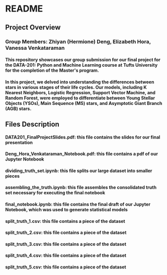 # README
## Project Overview
### Group Members: Zhiyan (Hermione) Deng, Elizabeth Hora, Vanessa Venkataraman
#### This repository showcases our group submission for our final project for the DATA-201: Python and Machine Learning course at Tufts University for the completion of the Master's program. 
#### In this project, we delved into understanding the differences between stars in various stages of their life cycles. Our models, including K Nearest Neighbors, Logistic Regression, Support Vector Machine, and Random Forest, were employed to differentiate between Young Stellar Objects (YSOs), Main Sequence (MS) stars, and Asymptotic Giant Branch (AGB) stars.

## Files Description
#### DATA201_FinalProjectSlides.pdf: this file contains the slides for our final presentation
#### Deng_Hora_Venkataraman_Notebook.pdf: this file contains a pdf of our Jupyter Notebook
#### dividing_truth_set.ipynb: this file splits our large dataset into smaller pieces
#### assembling_the_truth.ipynb: this file assembles the consolidated truth set necessary for executing the final notebook
#### final_notebook.ipynb: this file contains the final draft of our Jupyter Notebook, which was used to generate statistical models
#### split_truth_1.csv: this file contains a piece of the dataset
#### split_truth_2.csv: this file contains a piece of the dataset
#### split_truth_3.csv: this file contains a piece of the dataset
#### split_truth_4.csv: this file contains a piece of the dataset
#### split_truth_5.csv: this file contains a piece of the dataset
